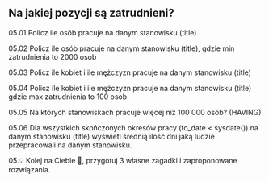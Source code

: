 ## Na jakiej pozycji są zatrudnieni?

05.01 Policz ile osób pracuje na danym stanowisku (title)

05.02 Policz ile osób pracuje na danym stanowisku (title), gdzie min zatrudnienia to 2000 osob

05.03 Policz ile kobiet i ile mężczyzn pracuje na danym stanowisku (title)

05.04 Policz ile kobiet i ile mężczyzn pracuje na danym stanowisku (title) gdzie max zatrudnienia to 100 osob

05.05 Na których stanowiskach pracuje więcej niż 100 000 osób? (HAVING)

05.06 Dla wszystkich skończonych okresów pracy (to_date < sysdate()) na danym stanowisku (title) wyświetl średnią ilość dni jaką ludzie przepracowali na danym stanowisku.

05.:bulb: Kolej na Ciebie :thinking:, przygotuj 3 własne zagadki i zaproponowane rozwiązania.
